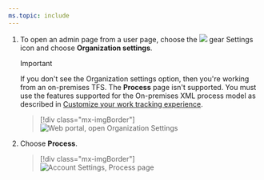 ```yaml
---
ms.topic: include
---
```


1. To open an admin page from a user page, choose the ![ ](/azure/devops/boards/_img/icons/gear_icon.png) gear Settings icon and choose **Organization settings**.
 
	> [!IMPORTANT]  
	>If you don't see the Organization settings option, then you're working from an on-premises TFS. The **Process** page isn't supported. You must use the features supported for the On-premises XML process model as described in [Customize your work tracking experience](/azure/devops/reference/customize-work).
	
	> [!div class="mx-imgBorder"]  
	> ![Web portal, open Organization Settings](/azure/devops/_shared/_img/settings/open-organization-settings.png)

1. Choose **Process**. 
   
	> [!div class="mx-imgBorder"]  
	> ![Account Settings, Process page](/azure/devops/organizations/settings/work/_img/process/open-process-page.png) 

